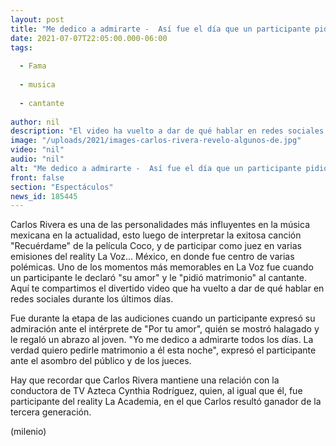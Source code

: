 ```yaml
---
layout: post
title: "Me dedico a admirarte -  Así fue el día que un participante pidió matrimonio a Carlos Rivera en 'La Voz'"
date: 2021-07-07T22:05:00.000-06:00
tags:
  
  - Fama
  
  - musica
  
  - cantante
  
author: nil
description: "El video ha vuelto a dar de qué hablar en redes sociales y aquí te decimos por qué. "
image: "/uploads/2021/images-carlos-rivera-revelo-algunos-de.jpg"
video: "nil"
audio: "nil"
alt: "Me dedico a admirarte -  Así fue el día que un participante pidió matrimonio a Carlos Rivera en 'La Voz'"
front: false
section: "Espectáculos"
news_id: 185445
---
```


Carlos Rivera es una de las personalidades más influyentes en la música mexicana en la actualidad, esto luego de interpretar la exitosa canción "Recuérdame" de la película Coco, y de participar como juez en varias emisiones del reality La Voz... México, en donde fue centro de varias polémicas. Uno de los momentos más memorables en La Voz fue cuando un participante le declaró "su amor" y le "pidió matrimonio" al cantante. Aquí te compartimos el divertido video que ha vuelto a dar de qué hablar en redes sociales durante los últimos días. 

Fue durante la etapa de las audiciones cuando un participante expresó su admiración ante el intérprete de "Por tu amor", quién se mostró halagado y le regaló un abrazo al joven. "Yo me dedico a admirarte todos los días. La verdad quiero pedirle matrimonio a él esta noche", expresó el participante ante el asombro del público y de los jueces.

Hay que recordar que Carlos Rivera mantiene una relación con la conductora de TV Azteca Cynthia Rodríguez, quien, al igual que él, fue participante del reality La Academia, en el que Carlos resultó ganador de la tercera generación. 


(milenio)